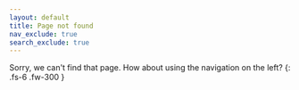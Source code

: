 ```yaml
---
layout: default
title: Page not found
nav_exclude: true
search_exclude: true
---
```



Sorry, we can't find that page. How about using the navigation on the left?
{: .fs-6 .fw-300 }
